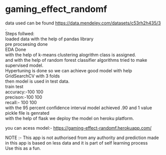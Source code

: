 # gaming_effect_randomf
data used can be found https://data.mendeley.com/datasets/c53rh2h435/3 .<br>
Steps follwed:<br>
loaded data with the help of pandas library <br>
pre procsesing done <br>
EDA Done<br>
with the help of k-means clustering alogrithm class is assigned.<br>
and with the help of random forest classifier algorithms  tried to make supervised model.<br>
Hypertuning is done so we can achieve good model with help GridSearchCV with 3 folds<br>
then model is used in test data.<br>
         train   test<br>
accuracy:-100    100<br>
precison:-100    100<br>
recall:- 100     100<br>
with the 95 percent confidence interval model achieved .90 and 1 value<br>
pickle file is genrated<br>
with the help of flask we deploy the model  on heroku platform.<br>

you can acess model:- https://gaming-effect-randomf.herokuapp.com/<br>

NOTE :- This app is not authorised from any authority and prediction made in this app is based on less data and it is part of self learning process<br>
      Use this as a fun.



